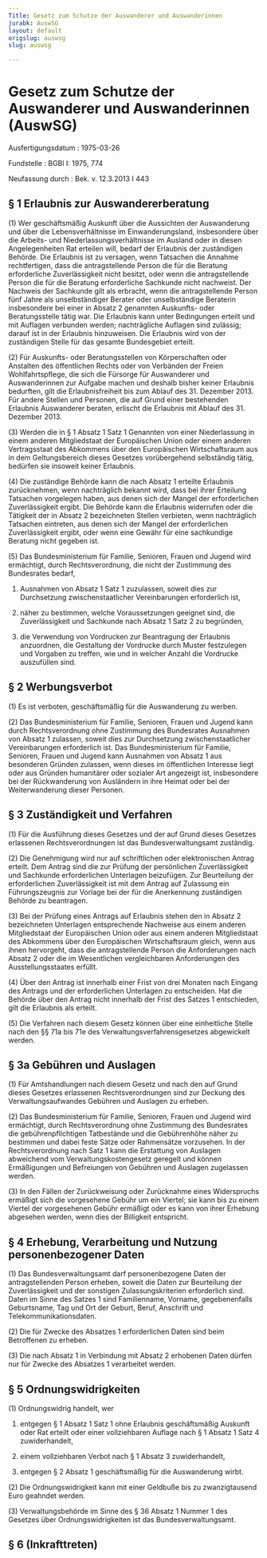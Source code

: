 ```yaml
---
Title: Gesetz zum Schutze der Auswanderer und Auswanderinnen
jurabk: AuswSG
layout: default
origslug: auswsg
slug: auswsg

---
```


# Gesetz zum Schutze der Auswanderer und Auswanderinnen (AuswSG)

Ausfertigungsdatum
:   1975-03-26

Fundstelle
:   BGBl I: 1975, 774

Neufassung durch
:   Bek. v. 12.3.2013 I 443


## § 1 Erlaubnis zur Auswandererberatung

(1) Wer geschäftsmäßig Auskunft über die Aussichten der Auswanderung
und über die Lebensverhältnisse im Einwanderungsland, insbesondere
über die Arbeits- und Niederlassungsverhältnisse im Ausland oder in
diesen Angelegenheiten Rat erteilen will, bedarf der Erlaubnis der
zuständigen Behörde. Die Erlaubnis ist zu versagen, wenn Tatsachen die
Annahme rechtfertigen, dass die antragstellende Person die für die
Beratung erforderliche Zuverlässigkeit nicht besitzt, oder wenn die
antragstellende Person die für die Beratung erforderliche Sachkunde
nicht nachweist. Der Nachweis der Sachkunde gilt als erbracht, wenn
die antragstellende Person fünf Jahre als unselbständiger Berater oder
unselbständige Beraterin insbesondere bei einer in Absatz 2 genannten
Auskunfts- oder Beratungsstelle tätig war. Die Erlaubnis kann unter
Bedingungen erteilt und mit Auflagen verbunden werden; nachträgliche
Auflagen sind zulässig; darauf ist in der Erlaubnis hinzuweisen. Die
Erlaubnis wird von der zuständigen Stelle für das gesamte Bundesgebiet
erteilt.

(2) Für Auskunfts- oder Beratungsstellen von Körperschaften oder
Anstalten des öffentlichen Rechts oder von Verbänden der Freien
Wohlfahrtspflege, die sich die Fürsorge für Auswanderer und
Auswanderinnen zur Aufgabe machen und deshalb bisher keiner Erlaubnis
bedurften, gilt die Erlaubnisfreiheit bis zum Ablauf des 31. Dezember
2013\. Für andere Stellen und Personen, die auf Grund einer bestehenden
Erlaubnis Auswanderer beraten, erlischt die Erlaubnis mit Ablauf des
31\. Dezember 2013.

(3) Werden die in § 1 Absatz 1 Satz 1 Genannten von einer
Niederlassung in einem anderen Mitgliedstaat der Europäischen Union
oder einem anderen Vertragsstaat des Abkommens über den Europäischen
Wirtschaftsraum aus in dem Geltungsbereich dieses Gesetzes
vorübergehend selbständig tätig, bedürfen sie insoweit keiner
Erlaubnis.

(4) Die zuständige Behörde kann die nach Absatz 1 erteilte Erlaubnis
zurücknehmen, wenn nachträglich bekannt wird, dass bei ihrer Erteilung
Tatsachen vorgelegen haben, aus denen sich der Mangel der
erforderlichen Zuverlässigkeit ergibt. Die Behörde kann die Erlaubnis
widerrufen oder die Tätigkeit der in Absatz 2 bezeichneten Stellen
verbieten, wenn nachträglich Tatsachen eintreten, aus denen sich der
Mangel der erforderlichen Zuverlässigkeit ergibt, oder wenn eine
Gewähr für eine sachkundige Beratung nicht gegeben ist.

(5) Das Bundesministerium für Familie, Senioren, Frauen und Jugend
wird ermächtigt, durch Rechtsverordnung, die nicht der Zustimmung des
Bundesrates bedarf,

1.  Ausnahmen von Absatz 1 Satz 1 zuzulassen, soweit dies zur Durchsetzung
    zwischenstaatlicher Vereinbarungen erforderlich ist,


2.  näher zu bestimmen, welche Voraussetzungen geeignet sind, die
    Zuverlässigkeit und Sachkunde nach Absatz 1 Satz 2 zu begründen,


3.  die Verwendung von Vordrucken zur Beantragung der Erlaubnis
    anzuordnen, die Gestaltung der Vordrucke durch Muster festzulegen und
    Vorgaben zu treffen, wie und in welcher Anzahl die Vordrucke
    auszufüllen sind.





## § 2 Werbungsverbot

(1) Es ist verboten, geschäftsmäßig für die Auswanderung zu werben.

(2) Das Bundesministerium für Familie, Senioren, Frauen und Jugend
kann durch Rechtsverordnung ohne Zustimmung des Bundesrates Ausnahmen
von Absatz 1 zulassen, soweit dies zur Durchsetzung
zwischenstaatlicher Vereinbarungen erforderlich ist. Das
Bundesministerium für Familie, Senioren, Frauen und Jugend kann
Ausnahmen von Absatz 1 aus besonderen Gründen zulassen, wenn dieses im
öffentlichen Interesse liegt oder aus Gründen humanitärer oder
sozialer Art angezeigt ist, insbesondere bei der Rückwanderung von
Ausländern in ihre Heimat oder bei der Weiterwanderung dieser
Personen.


## § 3 Zuständigkeit und Verfahren

(1) Für die Ausführung dieses Gesetzes und der auf Grund dieses
Gesetzes erlassenen Rechtsverordnungen ist das Bundesverwaltungsamt
zuständig.

(2) Die Genehmigung wird nur auf schriftlichen oder elektronischen
Antrag erteilt. Dem Antrag sind die zur Prüfung der persönlichen
Zuverlässigkeit und Sachkunde erforderlichen Unterlagen beizufügen.
Zur Beurteilung der erforderlichen Zuverlässigkeit ist mit dem Antrag
auf Zulassung ein Führungszeugnis zur Vorlage bei der für die
Anerkennung zuständigen Behörde zu beantragen.

(3) Bei der Prüfung eines Antrags auf Erlaubnis stehen den in Absatz 2
bezeichneten Unterlagen entsprechende Nachweise aus einem anderen
Mitgliedstaat der Europäischen Union oder aus einem anderen
Mitgliedstaat des Abkommens über den Europäischen Wirtschaftsraum
gleich, wenn aus ihnen hervorgeht, dass die antragstellende Person die
Anforderungen nach Absatz 2 oder die im Wesentlichen vergleichbaren
Anforderungen des Ausstellungsstaates erfüllt.

(4) Über den Antrag ist innerhalb einer Frist von drei Monaten nach
Eingang des Antrags und der erforderlichen Unterlagen zu entscheiden.
Hat die Behörde über den Antrag nicht innerhalb der Frist des Satzes 1
entschieden, gilt die Erlaubnis als erteilt.

(5) Die Verfahren nach diesem Gesetz können über eine einheitliche
Stelle nach den §§ 71a bis 71e des Verwaltungsverfahrensgesetzes
abgewickelt werden.


## § 3a Gebühren und Auslagen

(1) Für Amtshandlungen nach diesem Gesetz und nach den auf Grund
dieses Gesetzes erlassenen Rechtsverordnungen sind zur Deckung des
Verwaltungsaufwandes Gebühren und Auslagen zu erheben.

(2) Das Bundesministerium für Familie, Senioren, Frauen und Jugend
wird ermächtigt, durch Rechtsverordnung ohne Zustimmung des
Bundesrates die gebührenpflichtigen Tatbestände und die Gebührenhöhe
näher zu bestimmen und dabei feste Sätze oder Rahmensätze vorzusehen.
In der Rechtsverordnung nach Satz 1 kann die Erstattung von Auslagen
abweichend vom Verwaltungskostengesetz geregelt und können
Ermäßigungen und Befreiungen von Gebühren und Auslagen zugelassen
werden.

(3) In den Fällen der Zurückweisung oder Zurücknahme eines
Widerspruchs ermäßigt sich die vorgesehene Gebühr um ein Viertel; sie
kann bis zu einem Viertel der vorgesehenen Gebühr ermäßigt oder es
kann von ihrer Erhebung abgesehen werden, wenn dies der Billigkeit
entspricht.


## § 4 Erhebung, Verarbeitung und Nutzung personenbezogener Daten

(1) Das Bundesverwaltungsamt darf personenbezogene Daten der
antragstellenden Person erheben, soweit die Daten zur Beurteilung der
Zuverlässigkeit und der sonstigen Zulassungskriterien erforderlich
sind. Daten im Sinne des Satzes 1 sind Familienname, Vorname,
gegebenenfalls Geburtsname, Tag und Ort der Geburt, Beruf, Anschrift
und Telekommunikationsdaten.

(2) Die für Zwecke des Absatzes 1 erforderlichen Daten sind beim
Betroffenen zu erheben.

(3) Die nach Absatz 1 in Verbindung mit Absatz 2 erhobenen Daten
dürfen nur für Zwecke des Absatzes 1 verarbeitet werden.


## § 5 Ordnungswidrigkeiten

(1) Ordnungswidrig handelt, wer

1.  entgegen § 1 Absatz 1 Satz 1 ohne Erlaubnis geschäftsmäßig Auskunft
    oder Rat erteilt oder einer vollziehbaren Auflage nach § 1 Absatz 1
    Satz 4 zuwiderhandelt,


2.  einem vollziehbaren Verbot nach § 1 Absatz 3 zuwiderhandelt,


3.  entgegen § 2 Absatz 1 geschäftsmäßig für die Auswanderung wirbt.




(2) Die Ordnungswidrigkeit kann mit einer Geldbuße bis zu
zwanzigtausend Euro geahndet werden.

(3) Verwaltungsbehörde im Sinne des § 36 Absatz 1 Nummer 1 des
Gesetzes über Ordnungswidrigkeiten ist das Bundesverwaltungsamt.


## § 6 (Inkrafttreten)


